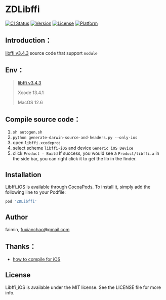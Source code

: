# ZDLibffi

[![CI Status](https://img.shields.io/travis/faimin/ZDLibffi.svg?style=flat)](https://travis-ci.org/faimin/ZDLibffi)
[![Version](https://img.shields.io/cocoapods/v/ZDLibffi.svg?style=flat)](https://cocoapods.org/pods/ZDLibffi)
[![License](https://img.shields.io/cocoapods/l/ZDLibffi.svg?style=flat)](https://cocoapods.org/pods/ZDLibffi)
[![Platform](https://img.shields.io/cocoapods/p/ZDLibffi.svg?style=flat)](https://cocoapods.org/pods/ZDLibffi)

## Introduction：

[libffi v3.4.3](https://github.com/libffi/libffi/releases/tag/v3.4.3) source code that support `module`

## Env：

> [libffi v3.4.3](https://github.com/libffi/libffi/releases/tag/v3.4.3) 
>
> Xcode 13.4.1 
>
> MacOS 12.6

## Compile source code：

1. `sh autogen.sh`
2. `python generate-darwin-source-and-headers.py --only-ios`
3. open `libffi.xcodeproj`
4. select scheme `libffi-iOS` and device `Generic iOS Device`
4. click `Product - Build`
If success, you would see a `Product/libffi.a` in the side bar, you can right click it to get the lib in the finder.

## Installation

Libffi_iOS is available through [CocoaPods](https://cocoapods.org). To install
it, simply add the following line to your Podfile:

```ruby
pod 'ZDLibffi'
```

## Author

faimin, fuxianchao@gmail.com

## Thanks：

- [how to compile for iOS](https://github.com/libffi/libffi/issues/510#issuecomment-654689416)

## License

Libffi_iOS is available under the MIT license. See the LICENSE file for more info.
